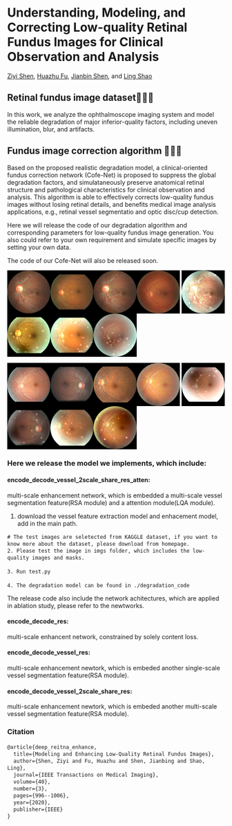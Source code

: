 # Understanding, Modeling, and Correcting Low-quality Retinal Fundus Images for Clinical Observation and Analysis

[Ziyi Shen](https://sites.google.com/site/ziyishenmi/), [Huazhu Fu](https://hzfu.github.io/), [Jianbin Shen](http://iitlab.bit.edu.cn/mcislab/~shenjianbing/), and [Ling Shao](https://scholar.google.com/citations?user=z84rLjoAAAAJ&hl=en)

## **Retinal fundus image dataset**:rocket::rocket::rocket:

In this work, we analyze the ophthalmoscope imaging system and model the reliable degradation of major inferior-quality factors, including uneven illumination, blur, and artifacts.

## **Fundus image correction algorithm** :thought_balloon::thought_balloon::thought_balloon:

Based on the proposed realistic degradation model, a clinical-oriented fundus correction network (Cofe-Net) is proposed to suppress the global degradation factors, and simulataneously preserve anatomical retinal structure and pathological characteristics for clinical observation and analysis.
This algorithm is able to effectively corrects low-quality fundus images without losing retinal details, and benefits medical image analysis applications, e.g., retinal vessel segmentatio and optic disc/cup detection.

Here we will release the code of our degradation algorithm and corresponding parameters for low-quality fundus image generation.
You also could refer to your own requirement and simulate specific images by setting your own data. 

The code of our Cofe-Net will also be released soon.

<img src="./img/101_left.png" width = "100" height = "100" align=center /><img src="./img/1060_right.png" width = "100" height = "100" align=center /><img src="./img/101_left.png" width = "100" height = "100" align=center /><img src="./img/1125_left.png" width = "100" height = "100" align=center /> <img src="./img/101_left_fuse.png" width = "100" height = "100" align=center /><img src="./img/106_left_fuse.png" width = "100" height = "100" align=center /><img src="./img/1060_right_fuse.png" width = "100" height = "100" align=center /><img src="./img/1125_left_fuse.png" width = "100" height = "100" align=center />

<img src="./img/10079_right.png" width = "100" height = "100" align=center /><img src="./img/10084_left.png" width = "100" height = "100" align=center /><img src="./img/10089_left.png" width = "100" height = "100" align=center /><img src="./img/10106_left.png" width = "100" height = "100" align=center /> <img src="./img/10079_right_fuse.png" width = "100" height = "100" align=center /><img src="./img/10084_left_fuse.png" width = "100" height = "100" align=center /><img src="./img/10089_left_fuse.png" width = "100" height = "100" align=center /><img src="./img/10106_left_fuse.png" width = "100" height = "100" align=center />

### Here we release the model we implements, which include:

#### encode_decode_vessel_2scale_share_res_atten: 
multi-scale enhancement network, which is embedded a multi-scale vessel segmentation feature(RSA module) and a attention module(LQA module).

1. download the vessel feature extraction model and enhacement model, add in the main path.
```
# The test images are seletected from KAGGLE dataset, if you want to know more about the dataset, please download from homepage.
2. Please test the image in imgs folder, which includes the low-quality images and masks. 

3. Run test.py

4. The degradation model can be found in ./degradation_code
```


The release code also include the network achitectures, which are applied in ablation study, please refer to the newtworks.

#### encode_decode_res: 
multi-scale enhancent network, constrained by solely content loss.

#### encode_decode_vessel_res: 
multi-scale enhancement newtork, which is embeded another single-scale vessel segmentation feature(RSA module).

#### encode_decode_vessel_2scale_share_res: 
multi-scale enhancement newtork, which is embeded another multi-scale vessel segmentation feature(RSA module).





### Citation 
```
@article{deep_reitna_enhance,
  title={Modeling and Enhancing Low-Quality Retinal Fundus Images},
  author={Shen, Ziyi and Fu, Huazhu and Shen, Jianbing and Shao, Ling},
  journal={IEEE Transactions on Medical Imaging},
  volume={40},
  number={3},
  pages={996--1006},
  year={2020},
  publisher={IEEE}
}
```
